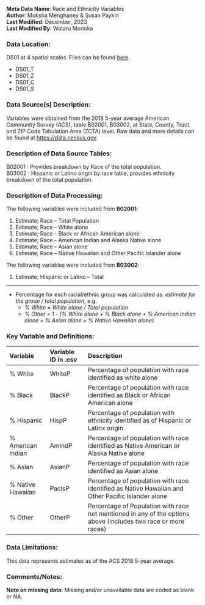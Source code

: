 **Meta Data Name**: Race and Ethnicity Variables  
**Author**: Moksha Menghaney & Susan Paykin  
**Last Modified**: December, 2023  
**Last Modified By**: Wataru Morioka  

### Data Location: 
DS01 at 4 spatial scales. Files can be found [here](/data_final).
* DS01_T  
* DS01_Z  
* DS01_C  
* DS01_S  

### Data Source(s) Description:  
Variables were obtained from the 2018 5-year average American Community Survey (ACS), table B02001, B03002, at State, County, Tract and ZIP Code Tabulation Area (ZCTA) level. Raw data and more details can be found at https://data.census.gov.

### Description of Data Source Tables:
B02001 : Provides breakdown by Race of the total population. <br>
B03002 : Hispanic or Latino origin by race table, provides ethnicity breakdown of the total population.

### Description of Data Processing: 
The following variables were included from **B02001**:  
  1.	Estimate; Race – Total Population  
  2.	Estimate; Race – White alone 
  3.	Estimate; Race – Black or African American alone 
  4.	Estimate; Race – American Indian and Alaska Native alone 
  5.	Estimate; Race – Asian alone 
  6.	Estimate; Race – Native Hawaiian and Other Pacific Islander alone 

The following variables were included from **B03002**:
  1.	Estimate; Hispanic or Latino – Total  

----------
* Percentage for each racial/ethnic group was calculated as: *estimate for the group / total population*, e.g.
  -  *% White = White alone / Total population* 
  -  *% Other  = 1 - (% White alone + % Black alone + % American Indian alone + % Asian alone + % Native Hawaiian alone)*

### Key Variable and Definitions:
| Variable | Variable ID in .csv | Description |
|:---------|:--------------------|:------------|
| % White  | WhiteP | Percentage of population with race identified as white alone |
| % Black  | BlackP | Percentage of population with race identified as Black or African American alone |
| % Hispanic | HispP | Percentage of population with ethnicity identified as of Hispanic or Latinx origin |
| % American Indian | AmIndP | Percentage of population with race identified as Native American or Alaska Native alone |
| % Asian  | AsianP | Percentage of population with race identified as Asian alone |
| % Native Hawaiian | PacIsP | Percentage of population with race identified as Native Hawaiian and Other Pacific Islander alone |
| % Other | OtherP | Percentage of Population with race not mentioned in any of the options above (includes two race or more races) |

### Data Limitations:
This data represents estimates as of the ACS 2018 5-year average.

### Comments/Notes:
**Note on missing data:** Missing and/or unavailable data are coded as blank or _NA_.
